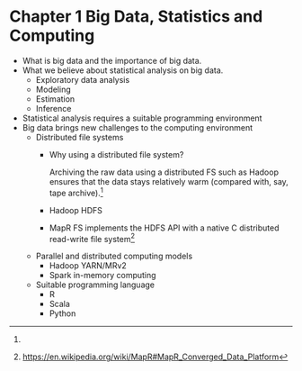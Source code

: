 # Chapter 1 Big Data, Statistics and Computing

- What is big data and the importance of big data.
- What we believe about statistical analysis on big data.
  * Exploratory data analysis
  * Modeling
  * Estimation
  * Inference
- Statistical analysis requires a suitable programming environment
- Big data brings new challenges to the computing environment
  * Distributed file systems
    + Why using a distributed file system?
    
      Archiving the raw data using a distributed FS such as Hadoop ensures that the data stays relatively warm (compared with, say, tape archive).[^warmdata]
      
    + Hadoop HDFS
    + MapR FS implements the HDFS API with a native C distributed read-write file system[^maprfs]
  * Parallel and distributed computing models
    + Hadoop YARN/MRv2
    + Spark in-memory computing
  * Suitable programming language
    + R
    + Scala
    + Python


[^maprfs]: https://en.wikipedia.org/wiki/MapR#MapR_Converged_Data_Platform
[^warmdata]: 